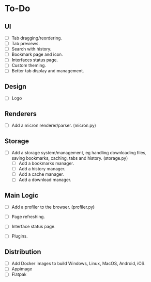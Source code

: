# To-Do

## UI

- [ ] Tab dragging/reordering.
- [ ] Tab previews.
- [ ] Search with history.
- [ ] Bookmark page and icon.
- [ ] Interfaces status page.
- [ ] Custom theming. 
- [ ] Better tab display and management.

## Design

- [ ] Logo

## Renderers

- [ ] Add a micron renderer/parser. (micron.py)

## Storage

- [ ] Add a storage system/management, eg handling downloading files, saving bookmarks, caching, tabs and history. (storage.py)
   - [ ] Add a bookmarks manager.
   - [ ] Add a history manager.
   - [ ] Add a cache manager.
   - [ ] Add a download manager.

## Main Logic

- [ ] Add a profiler to the browser. (profiler.py)
- [ ] Page refreshing.
- [ ] Interface status page.
- [ ] Plugins. 


## Distribution

- [ ] Add Docker images to build Windows, Linux, MacOS, Android, iOS.
- [ ] Appimage
- [ ] Flatpak